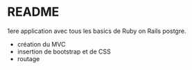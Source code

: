 # README

1ere application avec tous les basics de Ruby on Rails postgre. 
- création du MVC
- insertion de bootstrap et de CSS
- routage

    


